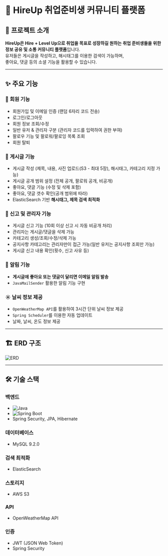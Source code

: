 # 🚀 HireUp 취업준비생 커뮤니티 플랫폼

## 📌 프로젝트 소개
**HireUp은 Hire + Level Up으로 취업을 목표로 성장하길 원하는 취업 준비생들을 위한 정보 공유 및 소통 커뮤니티 플랫폼**입니다.  
유저들은 게시글을 작성하고, 해시태그를 이용한 검색이 가능하며,  
좋아요, 댓글 등의 소셜 기능을 활용할 수 있습니다.  

---

## ✨ 주요 기능  

### 🔑 **회원 기능**  
- 회원가입 및 이메일 인증 (랜덤 6자리 코드 전송)  
- 로그인/로그아웃  
- 회원 정보 조회/수정
- 일반 유저 & 관리자 구분 (관리자 코드를 입력하여 권한 부여)  
- 팔로우 기능 및 팔로워/팔로잉 목록 조회
- 회원 탈퇴

### 📝 **게시글 기능**  
- 게시글 작성 (제목, 내용, 사진 업로드(S3 - 최대 5장), 해시태그, 카테고리 지정 가능)
- 게시글 공개 범위 설정 (전체 공개, 팔로워 공개, 비공개)  
- 좋아요, 댓글 기능 (수정 및 삭제 포함)
- 좋아요, 댓글 갯수 확인(공개 범위에 따라)
- ElasticSearch 기반 **해시태그, 제목 검색 최적화**  

### 🚨 **신고 및 관리자 기능**  
- 게시글 신고 기능 (10회 이상 신고 시 자동 비공개 처리)  
- 관리자는 게시글/댓글을 삭제 가능  
- 카테고리 생성/조회/수정/삭제 가능
- 공지사항 카테고리는 관리자만이 접근 가능(일반 유저는 공지사항 조회만 가능)
- 게시글 신고 내용 확인(횟수, 신고 사유 등)

### 🔔 **알림 기능**  
- **게시글에 좋아요 또는 댓글이 달리면 이메일 알림 발송**  
- `JavaMailSender` 활용한 알림 기능 구현

### ☀️ **날씨 정보 제공**  
- `OpenWeatherMap API`를 활용하여 3시간 단위 날씨 정보 제공  
- `Spring Scheduler`를 이용한 자동 업데이트
- 날짜, 날씨, 온도 정보 제공

---

## 🏗️ ERD 구조  
![ERD](https://github.com/user-attachments/assets/90e03eda-18dc-4b13-a117-3a83401b32d1)

---

## 🛠️ 기술 스택  

### **백엔드**
- ![Java](https://img.shields.io/badge/Java-17-blue)  
- ![Spring Boot](https://img.shields.io/badge/Spring%20Boot-3.4.2-green)  
- Spring Security, JPA, Hibernate  

### **데이터베이스**
- MySQL 9.2.0

### **검색 최적화**
- ElasticSearch

### **스토리지**
- AWS S3

### **API**
- OpenWeatherMap API  

### **인증**
- JWT (JSON Web Token)  
- Spring Security  
